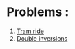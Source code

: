 # Problems :

1. [Tram ride](https://www.hackerearth.com/practice/data-structures/arrays/1-d/practice-problems/algorithm/tram-ride-d7ff3a92/ "HackerEarth")
2. [Double inversions](https://www.hackerearth.com/practice/data-structures/arrays/1-d/practice-problems/algorithm/double-inversions-2-881a7d34/ "HackerEarth")